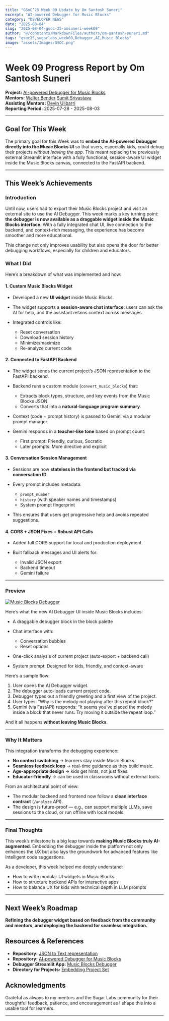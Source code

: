 ```yaml
---
title: "GSoC’25 Week 09 Update by Om Santosh Suneri"
excerpt: "AI-powered Debugger for Music Blocks"
category: "DEVELOPER NEWS"
date: "2025-08-04"
slug: "2025-08-04-gsoc-25-omsuneri-week09"
author: "@/constants/MarkdownFiles/authors/om-santosh-suneri.md"
tags: "gsoc25,sugarlabs,week09,Debugger,AI,Music Blocks"
image: "assets/Images/GSOC.png"
---
```


<!-- markdownlint-disable -->

# Week 09 Progress Report by Om Santosh Suneri

**Project:** [AI-powered Debugger for Music Blocks](https://github.com/omsuneri/AI-powered-Debugger-for-Music-Blocks)  
**Mentors:** [Walter Bender](https://github.com/walterbender/) [Sumit Srivastava](https://github.com/sum2it)  
**Assisting Mentors:** [Devin Ulibarri](https://github.com/pikurasa/)  
**Reporting Period:** 2025-07-28 - 2025-08-03

---

## Goal for This Week

The primary goal for this Week was to **embed the AI-powered Debugger directly into the Music Blocks UI** so that users, especially kids, could debug their projects *without leaving the app*. This meant replacing the previously external Streamlit interface with a fully functional, session-aware UI widget inside the Music Blocks canvas, connected to the FastAPI backend.

---

## This Week’s Achievements

### Introduction

Until now, users had to export their Music Blocks project and visit an external site to use the AI Debugger. This week marks a key turning point: **the debugger is now available as a draggable widget inside the Music Blocks interface**. With a fully integrated chat UI, live connection to the backend, and context-rich messaging, the experience has become smoother and more educational.

This change not only improves usability but also opens the door for better debugging workflows, especially for children and educators.

### What I Did

Here’s a breakdown of what was implemented and how:

#### 1. **Custom Music Blocks Widget**

* Developed a new **UI widget** inside Music Blocks.
* The widget supports a **session-aware chat interface**: users can ask the AI for help, and the assistant retains context across messages.
* Integrated controls like:

  * Reset conversation
  * Download session history
  * Minimize/maximize
  * Re-analyze current code

#### 2. **Connected to FastAPI Backend**

* The widget sends the current project’s JSON representation to the FastAPI backend.
* Backend runs a custom module (`convert_music_blocks`) that:

  * Extracts block types, structure, and key events from the Music Blocks JSON.
  * Converts that into a **natural-language program summary**.
* Context (code + prompt history) is passed to Gemini via a modular prompt manager.
* Gemini responds in a **teacher-like tone** based on prompt count:

  * First prompt: Friendly, curious, Socratic
  * Later prompts: More directive and explicit

#### 3. **Conversation Session Management**

* Sessions are now **stateless in the frontend but tracked via conversation ID**.
* Every prompt includes metadata:

  * `prompt_number`
  * `history` (with speaker names and timestamps)
  * System prompt fingerprint
* This ensures that users get progressive help and avoids repeated suggestions.

#### 4. **CORS + JSON Fixes + Robust API Calls**

* Added full CORS support for local and production deployment.
* Built fallback messages and UI alerts for:

  * Invalid JSON export
  * Backend timeout
  * Gemini failure

--- 

### Preview

<a href=""><img src="https://i.ibb.co/VYhCQzjL/Screenshot-2025-07-29-at-9-45-19-PM.png" alt="Music Blocks Debugger"/></a>

Here’s what the new AI Debugger UI inside Music Blocks includes:

* A draggable debugger block in the block palette
* Chat interface with:

  * Conversation bubbles
  * Reset options
* One-click analysis of current project (auto-export + backend call)
* System prompt: Designed for kids, friendly, and context-aware

Here’s a sample flow:

1. User opens the AI Debugger widget.
2. The debugger auto-loads current project code.
3. Debugger types out a friendly greeting and a first view of the project.
4. User types: “Why is the melody not playing after this repeat block?”
5. Gemini (via FastAPI) responds: “It seems you’ve placed the melody inside a block that never runs. Try moving it outside the repeat loop.”

And it all happens **without leaving Music Blocks**.

---

### Why It Matters

This integration transforms the debugging experience:

* **No context switching** → learners stay inside Music Blocks.
* **Seamless feedback loop** → real-time guidance as they build music.
* **Age-appropriate design** → kids get hints, not just fixes.
* **Educator-friendly** → can be used in classrooms without external tools.

From an architectural point of view:

* The modular backend and frontend now follow a **clean interface contract** (`/analyze` API).
* The design is future-proof — e.g., can support multiple LLMs, save sessions to the cloud, or run offline with local models.

---

### Final Thoughts

This week’s milestone is a big leap towards **making Music Blocks truly AI-augmented**. Embedding the debugger inside the platform not only enhances the UX but also lays the groundwork for advanced features like Intelligent code suggestions.

As a developer, this week helped me deeply understand:

* How to write modular UI widgets in Music Blocks
* How to structure backend APIs for interactive apps
* How to balance UX for kids with technical depth in LLM prompts

---

## Next Week’s Roadmap

**Refining the debugger widget based on feedback from the community and mentors, and deploying the backend for seamless integration.**

## Resources & References

- **Repository:** [JSON to Text representation](https://github.com/omsuneri/JSON-to-Text-representation)
- **Repository:** [AI-powered Debugger for Music Blocks](https://github.com/omsuneri/AI-powered-Debugger-for-Music-Blocks)
- **Debugger Streamlit App:** [Music Blocks Debugger](https://debuggmb.streamlit.app/)
- **Directory for Projects:** [Embedding Project Set](https://github.com/omsuneri/AI-powered-Debugger-for-Music-Blocks/tree/main/data/docs)


## Acknowledgments

Grateful as always to my mentors and the Sugar Labs community for their thoughtful feedback, patience, and encouragement as I shape this into a usable tool for learners.

---
